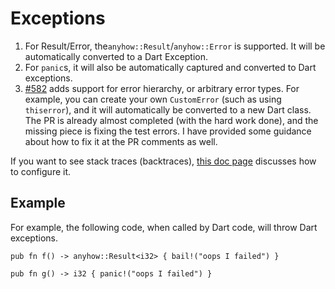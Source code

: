 # Exceptions

1. For Result/Error, the`anyhow::Result`/`anyhow::Error` is supported. It will be automatically converted to a Dart Exception.
2. For `panic`s, it will also be automatically captured and converted to Dart exceptions.
3. [#582](https://github.com/fzyzcjy/flutter_rust_bridge/pull/582) adds support for error hierarchy, or arbitrary error types. For example, you can create your own `CustomError` (such as using `thiserror`), and it will automatically be converted to a new Dart class. The PR is already almost completed (with the hard work done), and the missing piece is fixing the test errors. I have provided some guidance about how to fix it at the PR comments as well.

If you want to see stack traces (backtraces), [this doc page](stack_trace.md) discusses how to configure it.

## Example

For example, the following code, when called by Dart code, will throw Dart exceptions.

```rust,noplayground
pub fn f() -> anyhow::Result<i32> { bail!("oops I failed") }

pub fn g() -> i32 { panic!("oops I failed") }
```
